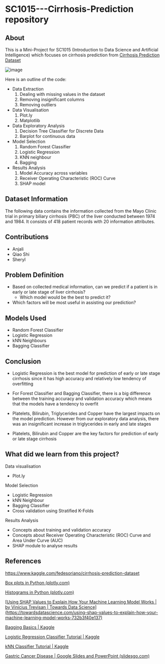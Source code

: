 # SC1015---Cirrhosis-Prediction repository

## About
This is a Mini-Project for SC1015 (Introduction to Data Science and Artificial Intelligence) which focuses on cirrhosis prediction from [Cirrhosis Prediction Dataset](https://www.kaggle.com/fedesoriano/cirrhosis-prediction-dataset/discussion)

![image](https://user-images.githubusercontent.com/127922180/233839312-790b869f-9815-4048-a50c-e176d0117033.png)




Here is an outline of the code:
 - Data Extraction
   1. Dealing with missing values in the dataset
   2. Removing insignificant columns
   3. Removing outliers
 - Data Visualisation 
   1. Plot.ly
   2. Matplotlib
 - Data Exploratory Analysis 
   1. Decision Tree Classifier for Discrete Data
   2. Barplot for continuous data
 - Model Selection
   1. Random Forest Classifier
   2. Logistic Regression
   3. KNN neighbour
   4. Bagging 
 - Results Analysis
   1. Model Accuracy across variables
   2. Receiver Operating Characteristic (ROC) Curve
   3. SHAP model

## Dataset Information
The following data contains the information collected from the Mayo Clinic trial in primary biliary cirrhosis (PBC) of the liver conducted between 1974 and 1984. It consists of 418 patient records with 20 information attributes.

## Contributions
- Anjali
- Qiao Shi
- Sheryl

## Problem Definition
- Based on collected medical information, can we predict if a patient is in early or late stage of liver cirrhosis?
  - Which model would be the best to predict it?
- Which factors will be most useful in assisting our prediction?

## Models Used
- Random Forest Classifier
- Logistic Regression
- kNN Neighbours
- Bagging Classifier

## Conclusion
- Logistic Regression is the best model for prediction of early or late stage cirrhosis since it has high accuracy and relatively low tendency of overfitting

- For Forest Classifier and Bagging Classifier, there is a big difference between the training accuracy and validation accuracy which means that the models have a tendency to overfit

- Platelets, Bilirubin, Triglycerides and Copper have the largest impacts on the model prediction. However from our exploratory data analysis, there was an insignificant increase in triglycerides in early and late stages

- Platelets, Bilirubin and Copper are the key factors for prediction of early or late stage cirrhosis

## What did we learn from this project?

Data visualisation 
 - Plot.ly 

Model Selection
  - Logistic Regression
  - kNN Neighbour
  - Bagging Classifier
  - Cross validation using Stratified K-Folds


Results Analysis
 - Concepts about training and validation accuracy
 - Concepts about Receiver Operating Characteristic (ROC) Curve and Area Under Curve (AUC)
 - SHAP module to analyse results


## References
https://www.kaggle.com/fedesoriano/cirrhosis-prediction-dataset

[Box plots in Python (plotly.com)](https://plotly.com/python/box-plots/)

[Histograms in Python (plotly.com)](https://plotly.com/python/histograms/)

[[Using SHAP Values to Explain How Your Machine Learning Model Works | by Vinícius Trevisan | Towards Data Science\](https://towardsdatascience.com/using-shap-values-to-explain-how-your-machine-learning-model-works-732b3f40e137)](https://towardsdatascience.com/using-shap-values-to-explain-how-your-machine-learning-model-works-732b3f40e137)

[Bagging Basics | Kaggle](https://www.kaggle.com/code/suryadeepti/bagging-basics)

[Logistic Regression Classifier Tutorial | Kaggle](https://www.kaggle.com/code/prashant111/logistic-regression-classifier-tutorial)

[kNN Classifier Tutorial | Kaggle](https://www.kaggle.com/code/prashant111/knn-classifier-tutorial)

[Gastric Cancer Disease | Google Slides and PowerPoint (slidesgo.com)
](https://slidesgo.com/theme/gastric-cancer-disease#search-Gastric+Cancer+Disease&position-1&results-1&rs=search)
